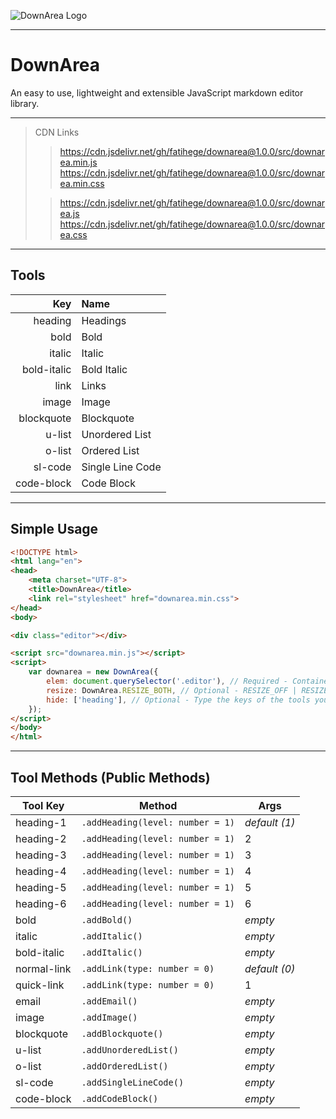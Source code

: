 ![DownArea Logo](https://imgupload.io/images/2021/07/04/downarea-500x200.png "DownArea Logo")

---

# DownArea
An easy to use, lightweight and extensible JavaScript markdown editor library.

---

> CDN Links
> > https://cdn.jsdelivr.net/gh/fatihege/downarea@1.0.0/src/downarea.min.js
> > https://cdn.jsdelivr.net/gh/fatihege/downarea@1.0.0/src/downarea.min.css
> 
> > https://cdn.jsdelivr.net/gh/fatihege/downarea@1.0.0/src/downarea.js
> > https://cdn.jsdelivr.net/gh/fatihege/downarea@1.0.0/src/downarea.css

---

## Tools

| Key         | Name             |
|        ---: | :---             |
| heading     | Headings         |
| bold        | Bold             |
| italic      | Italic           |
| bold-italic | Bold Italic      |
| link        | Links            | 
| image       | Image            |
| blockquote  | Blockquote       |
| u-list      | Unordered List   |
| o-list      | Ordered List     |
| sl-code     | Single Line Code |
| code-block  | Code Block       |

---

## Simple Usage

```html
<!DOCTYPE html>
<html lang="en">
<head>
    <meta charset="UTF-8">
    <title>DownArea</title>
    <link rel="stylesheet" href="downarea.min.css">
</head>
<body>

<div class="editor"></div>

<script src="downarea.min.js"></script>
<script>
    var downarea = new DownArea({
        elem: document.querySelector('.editor'), // Required - Container element
        resize: DownArea.RESIZE_BOTH, // Optional - RESIZE_OFF | RESIZE_VERTICAL | RESIZE_HORIZONTAL | RESIZE_BOTH
        hide: ['heading'], // Optional - Type the keys of the tools you want to hide here.
    });
</script>
</body>
</html>
```

---

## Tool Methods (Public Methods)

| Tool Key    | Method                           | Args          |
| ----------- | -------------------------------- | ------------- |
| heading-1   | `.addHeading(level: number = 1)` | *default (1)* |
| heading-2   | `.addHeading(level: number = 1)` | 2             |
| heading-3   | `.addHeading(level: number = 1)` | 3             |
| heading-4   | `.addHeading(level: number = 1)` | 4             |
| heading-5   | `.addHeading(level: number = 1)` | 5             |
| heading-6   | `.addHeading(level: number = 1)` | 6             |
| bold        | `.addBold()`                     | *empty*       |
| italic      | `.addItalic()`                   | *empty*       |
| bold-italic | `.addItalic()`                   | *empty*       |
| normal-link | `.addLink(type: number = 0)`     | *default (0)* |
| quick-link  | `.addLink(type: number = 0)`     | 1             |
| email       | `.addEmail()`                    | *empty*       |
| image       | `.addImage()`                    | *empty*       |
| blockquote  | `.addBlockquote()`               | *empty*       |
| u-list      | `.addUnorderedList()`            | *empty*       |
| o-list      | `.addOrderedList()`              | *empty*       |
| sl-code     | `.addSingleLineCode()`           | *empty*       |
| code-block  | `.addCodeBlock()`                | *empty*       |
